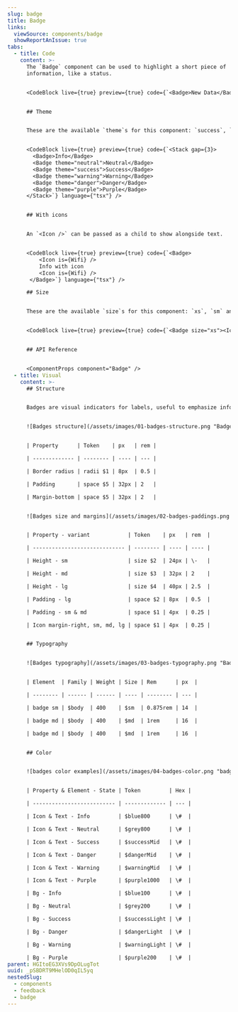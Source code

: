 ```yaml
---
slug: badge
title: Badge
links:
  viewSource: components/badge
  showReportAnIssue: true
tabs:
  - title: Code
    content: >-
      The `Badge` component can be used to highlight a short piece of
      information, like a status.


      <CodeBlock live={true} preview={true} code={`<Badge>New Data</Badge>`} language={"tsx"} />


      ## Theme


      These are the available `theme`s for this component: `success`, `warning`, `danger`, `neutral`, `info` and `purple`. The default is `info`


      <CodeBlock live={true} preview={true} code={`<Stack gap={3}>
        <Badge>Info</Badge>
        <Badge theme="neutral">Neutral</Badge>
        <Badge theme="success">Success</Badge>
        <Badge theme="warning">Warning</Badge>
        <Badge theme="danger">Danger</Badge>
        <Badge theme="purple">Purple</Badge>
      </Stack>`} language={"tsx"} />


      ## With icons


      An `<Icon />` can be passed as a child to show alongside text.


      <CodeBlock live={true} preview={true} code={`<Badge>
          <Icon is={Wifi} />
          Info with icon
          <Icon is={Wifi} />
       </Badge>`} language={"tsx"} />

      ## Size


      These are the available `size`s for this component: `xs`, `sm` and `md`. The default is `sm`


      <CodeBlock live={true} preview={true} code={`<Badge size="xs"><Icon is={Wifi} />Size</Badge>`} language={"tsx"} />


      ## API Reference


      <ComponentProps component="Badge" />
  - title: Visual
    content: >-
      ## Structure


      Badges are visual indicators for labels, useful to emphasize information to the user. Works best with single word values.


      ![Badges structure](/assets/images/01-badges-structure.png "Badges structure")


      | Property      | Token    | px   | rem |

      | ------------- | -------- | ---- | --- |

      | Border radius | radii $1 | 8px  | 0.5 |

      | Padding       | space $5 | 32px | 2   |

      | Margin-bottom | space $5 | 32px | 2   |


      ![Badges size and margins](/assets/images/02-badges-paddings.png "Badges size and margins")


      | Property - variant            | Token    | px   | rem  |

      | ----------------------------- | -------- | ---- | ---- |

      | Height - sm                   | size $2  | 24px | \-   |

      | Height - md                   | size $3  | 32px | 2    |

      | Height - lg                   | size $4  | 40px | 2.5  |

      | Padding - lg                  | space $2 | 8px  | 0.5  |

      | Padding - sm & md             | space $1 | 4px  | 0.25 |

      | Icon margin-right, sm, md, lg | space $1 | 4px  | 0.25 |


      ## Typography


      ![Badges typography](/assets/images/03-badges-typography.png "Badges typography")


      | Element  | Family | Weight | Size | Rem      | px  |

      | -------- | ------ | ------ | ---- | -------- | --- |

      | badge sm | $body  | 400    | $sm  | 0.875rem | 14  |

      | badge md | $body  | 400    | $md  | 1rem     | 16  |

      | badge md | $body  | 400    | $md  | 1rem     | 16  |


      ## Color


      ![badges color examples](/assets/images/04-badges-color.png "badges color examples")


      | Property & Element - State | Token         | Hex |

      | -------------------------- | ------------- | --- |

      | Icon & Text - Info         | $blue800      | \#  |

      | Icon & Text - Neutral      | $grey800      | \#  |

      | Icon & Text - Success      | $successMid   | \#  |

      | Icon & Text - Danger       | $dangerMid    | \#  |

      | Icon & Text - Warning      | $warningMid   | \#  |

      | Icon & Text - Purple       | $purple1000   | \#  |

      | Bg - Info                  | $blue100      | \#  |

      | Bg - Neutral               | $grey200      | \#  |

      | Bg - Success               | $successLight | \#  |

      | Bg - Danger                | $dangerLight  | \#  |

      | Bg - Warning               | $warningLight | \#  |

      | Bg - Purple                | $purple200    | \#  |
parent: HGItoEG3XVs9DpOLugTot
uuid: _pSBDRT9MHelOD0qIL5yq
nestedSlug:
  - components
  - feedback
  - badge
---
```

